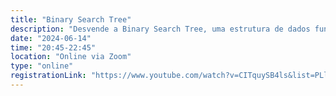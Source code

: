 ```yaml
---
title: "Binary Search Tree"
description: "Desvende a Binary Search Tree, uma estrutura de dados fundamental para busca e organização eficiente. Aprenda seus conceitos, funcionamento e aplicações práticas na resolução de problemas computacionais!"
date: "2024-06-14"
time: "20:45-22:45"
location: "Online via Zoom"
type: "online"
registrationLink: "https://www.youtube.com/watch?v=CITquySB4ls&list=PLl10TyPY67Jgbh4QdRlRKr-7PjB9i5hWg"
---
```

